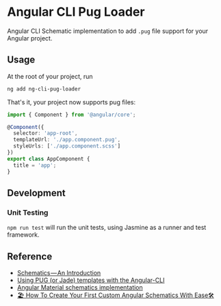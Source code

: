 # Angular CLI Pug Loader

Angular CLI Schematic implementation to add `.pug` file support for your Angular project.

## Usage

At the root of your project, run

```bash
ng add ng-cli-pug-loader
```

That's it, your project now supports pug files:

```typescript
import { Component } from '@angular/core';

@Component({
  selector: 'app-root',
  templateUrl: './app.component.pug',
  styleUrls: ['./app.component.scss']
})
export class AppComponent {
  title = 'app';
}
```

## Development

### Unit Testing

`npm run test` will run the unit tests, using Jasmine as a runner and test framework.

## Reference

- [Schematics — An Introduction](https://blog.angular.io/schematics-an-introduction-dc1dfbc2a2b2)
- [Using PUG (or Jade) templates with the Angular-CLI](https://medium.com/@MarkPieszak/using-pug-or-jade-templates-with-the-angular-cli-9e37334db5bc)
- [Angular Material schematics implementation](https://github.com/angular/material2/tree/6.0.0/src/lib/schematics)
- [🏖️ How To Create Your First Custom Angular Schematics With Ease🛠️](https://medium.com/@tomastrajan/%EF%B8%8F-how-to-create-your-first-custom-angular-schematics-with-ease-%EF%B8%8F-bca859f3055d)